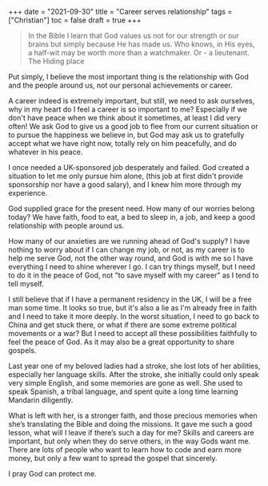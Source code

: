 +++
date = "2021-09-30"
title = "Career serves relationship"
tags = ["Christian"]
toc = false
draft = true
+++

> In the Bible I learn that God values us not for our strength or our brains but simply because He has made us. Who knows, in His eyes, a half-wit may be worth more than a watchmaker. Or - a lieutenant.  The Hiding place

Put simply, I believe the most important thing is the relationship with God and the people around us, not our personal achievements or career.

A career indeed is extremely important, but still, we need to ask ourselves, why in my heart do I feel a career is so important to me? Especially if we don't have peace when we think about it sometimes, at least I did very often! We ask God to give us a good job to flee from our current situation or to pursue the happiness we believe in, but God may ask us to gratefully accept what we have right now, totally rely on him peacefully, and do whatever in his peace.

I once needed a UK-sponsored job desperately and failed. God created a situation to let me only pursue him alone, (this job at first didn't provide sponsorship nor have a good salary), and I knew him more through my experience.

God supplied grace for the present need. How many of our worries belong today? We have faith, food to eat, a bed to sleep in, a job, and keep a good relationship with people around us.

How many of our anxieties are we running ahead of God's supply? I have nothing to worry about if I can change my job, or not, as my career is to help me serve God, not the other way round, and God is with me so I have everything I need to shine wherever I go. I can try things myself, but I need to do it in the peace of God, not "to save myself with my career" as I tend to tell myself.

I still believe that if I have a permanent residency in the UK, I will be a free man some time. It looks so true, but it's also a lie as I'm already free in faith and I need to take it more deeply. In the worst situation, I need to go back to China and get stuck there, or what if there are some extreme political movements or a war? But I need to accept all these possibilities faithfully to feel the peace of God. As it may also be a great opportunity to share gospels.

Last year one of my beloved ladies had a stroke, she lost lots of her abilities, especially her language skills. After the stroke, she initially could only speak very simple English, and some memories are gone as well. She used to speak Spanish, a tribal language, and spent quite a long time learning Mandarin diligently.

What is left with her, is a stronger faith, and those precious memories when she’s translating the Bible and doing the missions. It gave me such a good lesson, what will I leave if there’s such a day for me? Skills and careers are important, but only when they do serve others, in the way Gods want me. There are lots of people who want to learn how to code and earn more money, but only a few want to spread the gospel that sincerely.

I pray God can protect me.




